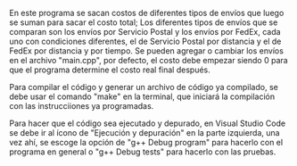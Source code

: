 En este programa se sacan costos de diferentes tipos de envíos que luego se suman para sacar el costo total;
Los diferentes tipos de envíos que se comparan son los envíos por Servicio Postal y los envíos por FedEx, cada uno con condiciones diferentes, el de Servicio Postal por distancia y el de FedEx por distancia y por tiempo. Se pueden agregar o cambiar los envíos en el archivo "main.cpp", por defecto, el costo debe empezar siendo 0 para que el programa determine el costo real final después.

Para compilar el código y generar un archivo de código ya compilado, se debe usar el comando "make" en la terminal, que iniciará la compilación con las instrucciiones ya programadas.

Para hacer que el código sea ejecutado y depurado, en Visual Studio Code se debe ir al ícono de "Ejecución y depuración" en 
la parte izquierda, una vez ahí, se escoge la opción de "g++ Debug program" para hacerlo con el programa en general o "g++ Debug tests" para hacerlo con las pruebas.